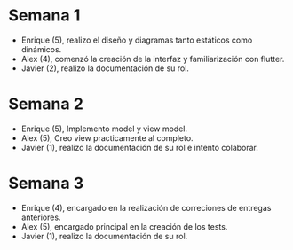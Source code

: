 # Semana 1
- Enrique  (5), realizo el diseño y diagramas tanto estáticos como dinámicos.
- Alex  (4), comenzó la creación de la interfaz y familiarización con flutter.
- Javier  (2), realizo la documentación de su rol.
# Semana 2
- Enrique  (5), Implemento model y view model.
- Alex  (5), Creo view practicamente al completo.
- Javier  (1), realizo la documentación de su rol e intento colaborar.
# Semana 3
- Enrique  (4), encargado en la realización de correciones de entregas anteriores.
- Alex  (5), encargado principal en la creación de los tests.
- Javier  (1), realizo la documentación de su rol.
